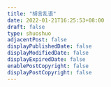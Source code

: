 ```yaml
---
title: "胡言乱语"
date: 2022-01-21T16:25:53+08:00
draft: false
type: shuoshuo
adjacentPost: false
displayPublishedDate: false
displayModifiedDate: false
displayExpiredDate: false
enablePostCopyright: false
displayPostCopyright: false
---
```


<body> 
    <script type="text/javascript" src="https://unpkg.com/artitalk"></script>
    <div id="artitalk_main"></div>
    <script>
    new Artitalk({
        appId: '0OltD8NasiDFXPO8oxXls0Ix-MdYXbMMI', // Your LeanCloud appId
        appKey: '9HHMJXht4sYevoiyhIRWRioN' // Your LeanCloud appKey
    })
    </script>
</body>
